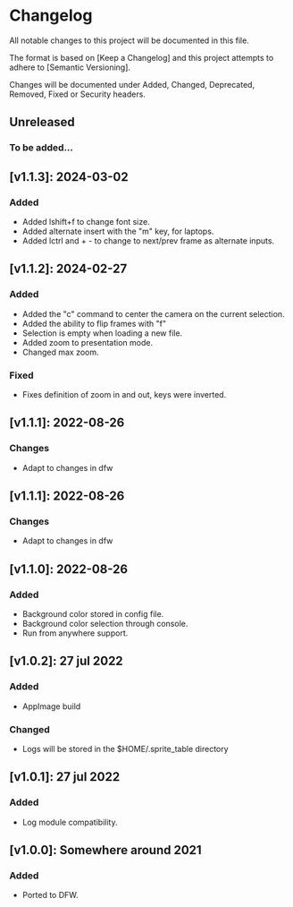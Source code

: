 # Changelog

All notable changes to this project will be documented in this file.

The format is based on [Keep a Changelog] and this project attempts to adhere to [Semantic Versioning].

Changes will be documented under Added, Changed, Deprecated, Removed, Fixed or Security headers.

## Unreleased
### To be added...

## [v1.1.3]: 2024-03-02
### Added
- Added lshift+f to change font size.
- Added alternate insert with the "m" key, for laptops.
- Added lctrl and + - to change to next/prev frame as alternate inputs.

## [v1.1.2]: 2024-02-27
### Added
- Added the "c" command to center the camera on the current selection.
- Added the ability to flip frames with "f"
- Selection is empty when loading a new file.
- Added zoom to presentation mode.
- Changed max zoom.
### Fixed
- Fixes definition of zoom in and out, keys were inverted.

## [v1.1.1]: 2022-08-26
### Changes
- Adapt to changes in dfw

## [v1.1.1]: 2022-08-26
### Changes
- Adapt to changes in dfw

## [v1.1.0]: 2022-08-26
### Added
- Background color stored in config file.
- Background color selection through console.
- Run from anywhere support.

## [v1.0.2]: 27 jul 2022
### Added
- AppImage build

### Changed
- Logs will be stored in the $HOME/.sprite_table directory

## [v1.0.1]: 27 jul 2022
### Added
- Log module compatibility.

## [v1.0.0]: Somewhere around 2021
### Added
- Ported to DFW.

